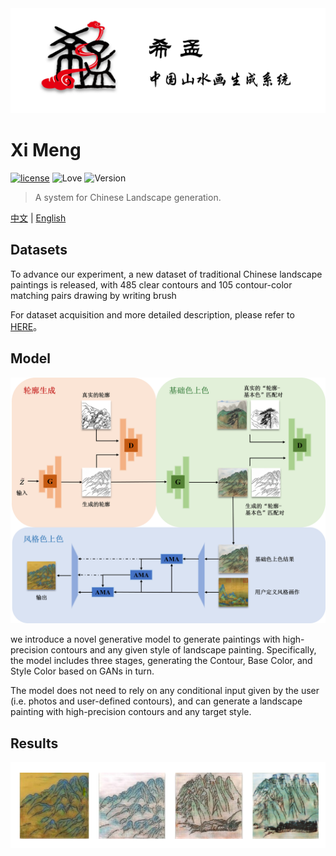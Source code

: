 <div align=center>
    <img src=https://github.com/Robin-WZQ/Xi-Meng/blob/main/assets/logo.png width="600"/>
</div>

# Xi Meng
[![license](https://img.shields.io/badge/license-MIT-blue.svg)](https://opensource.org/licenses/MIT)
![Love](https://img.shields.io/badge/Made%20with-love-ff69b4)
![Version](https://img.shields.io/badge/version-1.0-red)

> A system for Chinese Landscape generation.

[中文](https://github.com/Robin-WZQ/Xi-Meng) | [English](https://github.com/Robin-WZQ/Xi-Meng/tree/English)

## Datasets

To advance our experiment, a new dataset of traditional Chinese landscape paintings is released, with 485 clear contours and 105 contour-color matching pairs drawing by writing brush

For dataset acquisition and more detailed description, please refer to [HERE](https://github.com/Robin-WZQ/Xi-Meng-Dataset)。

## Model
<div align=center>
    <img src=https://github.com/Robin-WZQ/Xi-Meng/blob/main/assets/model.png width="600"/>
</div>

we introduce a novel generative model to generate paintings with high-precision contours and any given style of landscape painting. Specifically, the model includes three stages, generating the Contour, Base Color, and Style Color based on GANs in turn.

The model does not need to rely on any conditional input given by the user (i.e. photos and user-defined contours), and can generate a landscape painting with high-precision contours and any target style.

## Results
<div align=center>
    <img src=https://github.com/Robin-WZQ/Xi-Meng/blob/main/assets/picall.png width="800"/>
</div>
